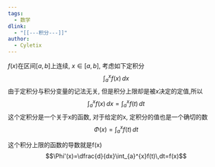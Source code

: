 ```yaml
---
tags:
  - 数学
dlink:
  - "[[---积分---]]"
author:
  - Cyletix
---
```


$f(x)$在区间$[a,b]$上连续, $x\in[a,b]$, 考虑如下定积分
$$\int_{a}^{x}f(x) \, dx $$
由于定积分与积分变量的记法无关, 但是积分上限却是被$x$决定的定值,所以
$$\int_{a}^{x}f(x) \, dx =\int _{a}^{x}f(t) \, dt$$
这个定积分是一个关于x的函数, 对于给定的x, 定积分的值也是一个确切的数
$$\Phi(x)=\int _{a}^{x}f(t) \, dt$$

这个积分上限的函数的导数就是f(x)
$$\Phi'(x)=\dfrac{d}{dx}\int_{a}^{x}f(t)\,dt=f(x)$$
